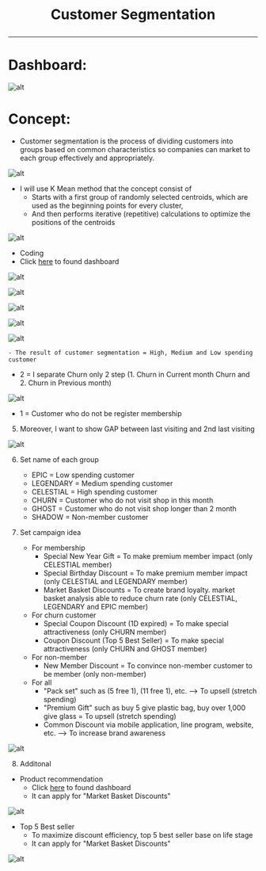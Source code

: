# <p align="center"> Customer Segmentation  </p>
***
# Dashboard:


![alt](https:)

# Concept:
- Customer segmentation is the process of dividing customers into groups based on common characteristics so companies can market to each group effectively and appropriately.

![alt](https://github.com/NattapongTH/NattapongTH-6310422089_BADS7105/blob/main/Homework%2006_Customer%20Segmentation%20(Supermarket%20Data)/photo/1.%20concept%20of%20customer%20segmentation.png)

 
- I will use K Mean method that the concept consist of
	- Starts with a first group of randomly selected centroids, which are used as the beginning points for every cluster, 
	- And then performs iterative (repetitive) calculations to optimize the positions of the centroids 

![alt](https://github.com/NattapongTH/NattapongTH-6310422089_BADS7105/blob/main/Homework%2006_Customer%20Segmentation%20(Supermarket%20Data)/photo/2.%20K%20mean%20concept.png)

- Coding
- Click [here](https://www.kaggle.com/nattapongthanngam/kmean2) to found dashboard







![alt](https://github.com/NattapongTH/NattapongTH-6310422089_BADS7105/blob/main/Homework%2005_CLV%20Dashboard%20(Supermarket%20Data)/Photo/Raw%20data_CLV.JPG)


![alt](https://github.com/NattapongTH/NattapongTH-6310422089_BADS7105/blob/main/Homework%2005_CLV%20Dashboard%20(Supermarket%20Data)/Photo/1.%20GBQ%20for%20CLV.JPG)


![alt](https://github.com/NattapongTH/NattapongTH-6310422089_BADS7105/blob/main/Homework%2005_CLV%20Dashboard%20(Supermarket%20Data)/Photo/2.%20RF%20result.JPG) 

	

![alt](https://github.com/NattapongTH/NattapongTH-6310422089_BADS7105/blob/main/Homework%2005_CLV%20Dashboard%20(Supermarket%20Data)/Photo/3.%20CLV%20result.JPG)

	
![alt](https://github.com/NattapongTH/NattapongTH-6310422089_BADS7105/blob/main/Homework%2005_CLV%20Dashboard%20(Supermarket%20Data)/Photo/4.%20KMEAN%20result.jpg)

	- The result of customer segmentation = High, Medium and Low spending customer
	
- 2 = I separate Churn only 2 step (1. Churn in Current month Churn and 2. Churn in Previous month)   
		
![alt](https://github.com/NattapongTH/NattapongTH-6310422089_BADS7105/blob/main/Homework%2005_CLV%20Dashboard%20(Supermarket%20Data)/Photo/5.%20Status%20of%20customer%20by%20month.jpg)

- 1 = Customer who do not be register membership

5. Moreover, I want to show GAP between last visiting and 2nd last visiting

![alt](https://github.com/NattapongTH/NattapongTH-6310422089_BADS7105/blob/main/Homework%2005_CLV%20Dashboard%20(Supermarket%20Data)/Photo/6.%20GAP%20of%20visiting.JPG)

6. Set name of each group
	- EPIC = Low spending customer
	- LEGENDARY = Medium spending customer
	- CELESTIAL = High spending customer
	- CHURN = Customer who do not visit shop in this month
	- GHOST = Customer who do not visit shop longer than 2 month
	- SHADOW = Non-member customer


7. Set campaign idea
	- For membership
		- Special New Year Gift = To make premium member impact (only CELESTIAL member)
		- Special Birthday Discount = To make premium member impact (only CELESTIAL and LEGENDARY member)  
		- Market Basket Discounts = To create brand loyalty. market basket analysis able to reduce churn rate (only CELESTIAL, LEGENDARY and EPIC member) 
	- For churn customer
		- Special Coupon Discount (1D expired) = To make special attractiveness (only CHURN member)
		- Coupon Discount (Top 5 Best Seller) = To make special attractiveness (only CHURN and GHOST member)
	- For non-member
		- New Member Discount = To convince non-member customer to be member (only non-member)
	- For all
		- "Pack set" such as (5 free 1), (11 free 1), etc. --> To upsell (stretch spending)
		- "Premium Gift" such as buy 5 give plastic bag, buy over 1,000 give glass = To upsell (stretch spending)
		- Common Discount via mobile application, line program, website, etc. --> To increase brand awareness

![alt](https://github.com/NattapongTH/NattapongTH-6310422089_BADS7105/blob/main/Homework%2005_CLV%20Dashboard%20(Supermarket%20Data)/Photo/7.%20Creating%20value%20from%20clustering%20results.JPG)

8. Additonal
- Product recommendation
	- Click [here](https://www.kaggle.com/nattapongthanngam/recommendation-nattapong) to found dashboard
	- It can apply for "Market Basket Discounts"

![alt](https://github.com/NattapongTH/NattapongTH-6310422089_BADS7105/blob/main/Homework%2005_CLV%20Dashboard%20(Supermarket%20Data)/Photo/8.%20Product%20recommendation.JPG)

- Top 5 Best seller
	- To maximize discount efficiency, top 5 best seller base on life stage
	- It can apply for "Market Basket Discounts"

![alt](https://github.com/NattapongTH/NattapongTH-6310422089_BADS7105/blob/main/Homework%2005_CLV%20Dashboard%20(Supermarket%20Data)/Photo/9.%20Best%20seller.JPG)




